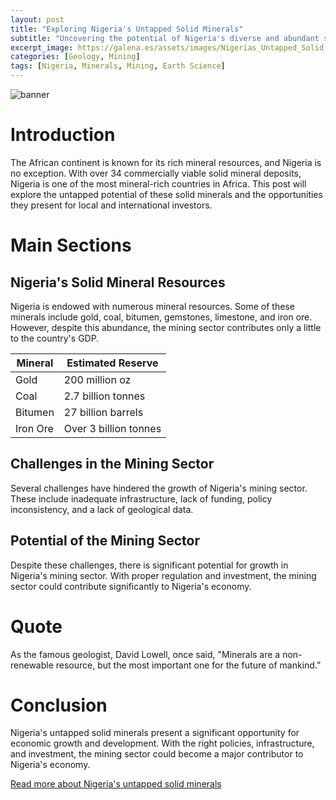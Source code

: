 ```yaml
---
layout: post
title: "Exploring Nigeria's Untapped Solid Minerals"
subtitle: "Uncovering the potential of Nigeria's diverse and abundant solid mineral resources"
excerpt_image: https://galena.es/assets/images/Nigerias_Untapped_Solid_Minerals.png
categories: [Geology, Mining]
tags: [Nigeria, Minerals, Mining, Earth Science]
---
```


![banner](https://galena.es/assets/images/Nigerias_Untapped_Solid_Minerals.png "An infographic showcasing Nigeria's diverse solid mineral resources, highlighting key minerals such as gold, tin, limestone, and gemstones, with a map of Nigeria illustrating mineral-rich regions, aimed at geology enthusiasts and earth science readers.")

# Introduction

The African continent is known for its rich mineral resources, and Nigeria is no exception. With over 34 commercially viable solid mineral deposits, Nigeria is one of the most mineral-rich countries in Africa. This post will explore the untapped potential of these solid minerals and the opportunities they present for local and international investors.

# Main Sections

## Nigeria's Solid Mineral Resources

Nigeria is endowed with numerous mineral resources. Some of these minerals include gold, coal, bitumen, gemstones, limestone, and iron ore. However, despite this abundance, the mining sector contributes only a little to the country's GDP.

| Mineral | Estimated Reserve |
| --------| ----------------- |
| Gold    | 200 million oz    |
| Coal    | 2.7 billion tonnes|
| Bitumen | 27 billion barrels|
| Iron Ore| Over 3 billion tonnes|

## Challenges in the Mining Sector

Several challenges have hindered the growth of Nigeria's mining sector. These include inadequate infrastructure, lack of funding, policy inconsistency, and a lack of geological data.

## Potential of the Mining Sector

Despite these challenges, there is significant potential for growth in Nigeria's mining sector. With proper regulation and investment, the mining sector could contribute significantly to Nigeria's economy.

# Quote

As the famous geologist, David Lowell, once said, "Minerals are a non-renewable resource, but the most important one for the future of mankind.”

# Conclusion

Nigeria's untapped solid minerals present a significant opportunity for economic growth and development. With the right policies, infrastructure, and investment, the mining sector could become a major contributor to Nigeria's economy.

[Read more about Nigeria's untapped solid minerals](https://www.vanguardngr.com/2017/04/nigeria-multi-billion-contract-mining-oil/)